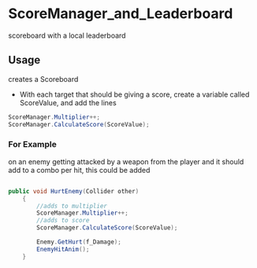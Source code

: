 # ScoreManager_and_Leaderboard
scoreboard with a local leaderboard

## Usage

creates a Scoreboard

- With each target that should be giving a score, create a variable called ScoreValue, and add the lines

```csharp
ScoreManager.Multiplier++;
ScoreManager.CalculateScore(ScoreValue);
```

### For Example

on an enemy getting attacked by a weapon from the player and it should add to a combo per hit, this could be added

```csharp

public void HurtEnemy(Collider other)
    {
        //adds to multiplier
        ScoreManager.Multiplier++;
        //adds to score
        ScoreManager.CalculateScore(ScoreValue);

        Enemy.GetHurt(f_Damage);
        EnemyHitAnim();
    }
```
